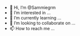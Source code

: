 - 👋 Hi, I’m @Sammiegrm
- 👀 I’m interested in ...
- 🌱 I’m currently learning ...
- 💞️ I’m looking to collaborate on ...
- 📫 How to reach me ...

<!---
Sammiegrm/Sammiegrm is a ✨ special ✨ repository because its `README.md` (this file) appears on your GitHub profile.
You can click the Preview link to take a look at your changes.
--->
